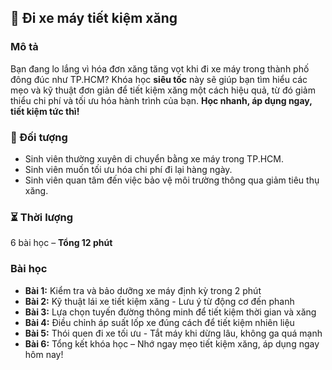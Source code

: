 ## 🚀 Đi xe máy tiết kiệm xăng  

### Mô tả  
Bạn đang lo lắng vì hóa đơn xăng tăng vọt khi đi xe máy trong thành phố đông đúc như TP.HCM? Khóa học **siêu tốc** này sẽ giúp bạn tìm hiểu các mẹo và kỹ thuật đơn giản để tiết kiệm xăng một cách hiệu quả, từ đó giảm thiểu chi phí và tối ưu hóa hành trình của bạn. **Học nhanh, áp dụng ngay, tiết kiệm tức thì!**  

### 🎯 Đối tượng  
- Sinh viên thường xuyên di chuyển bằng xe máy trong TP.HCM.  
- Sinh viên muốn tối ưu hóa chi phí đi lại hàng ngày.  
- Sinh viên quan tâm đến việc bảo vệ môi trường thông qua giảm tiêu thụ xăng.  

### ⏳ Thời lượng  
6 bài học – **Tổng 12 phút**  

### Bài học  
- **Bài 1:** Kiểm tra và bảo dưỡng xe máy định kỳ trong 2 phút  
- **Bài 2:** Kỹ thuật lái xe tiết kiệm xăng - Lưu ý từ động cơ đến phanh  
- **Bài 3:** Lựa chọn tuyến đường thông minh để tiết kiệm thời gian và xăng  
- **Bài 4:** Điều chỉnh áp suất lốp xe đúng cách để tiết kiệm nhiên liệu  
- **Bài 5:** Thói quen đi xe tối ưu - Tắt máy khi dừng lâu, không ga quá mạnh  
- **Bài 6:** Tổng kết khóa học – Nhớ ngay mẹo tiết kiệm xăng, áp dụng ngay hôm nay!